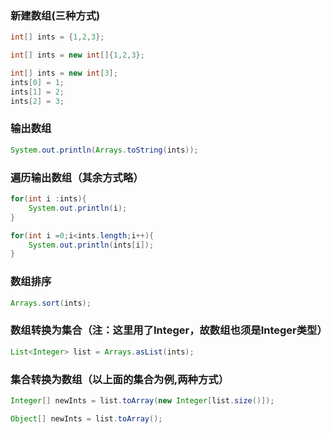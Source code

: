 ### 新建数组(三种方式)
```java
int[] ints = {1,2,3};
```
```java
int[] ints = new int[]{1,2,3};
```
```java
int[] ints = new int[3];
ints[0] = 1;
ints[1] = 2;
ints[2] = 3;
```
### 输出数组
```java
System.out.println(Arrays.toString(ints));
```
### 遍历输出数组（其余方式略）
```java
for(int i :ints){
    System.out.println(i);
}
```
```java
for(int i =0;i<ints.length;i++){
    System.out.println(ints[i]);
}
```
### 数组排序
```java
Arrays.sort(ints);
```
### 数组转换为集合（注：这里用了Integer，故数组也须是Integer类型）
```java
List<Integer> list = Arrays.asList(ints);
```
### 集合转换为数组（以上面的集合为例,两种方式）
```java
Integer[] newInts = list.toArray(new Integer[list.size()]);
```
```java
Object[] newInts = list.toArray();
```
